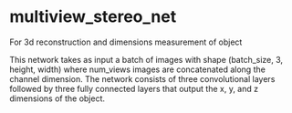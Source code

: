 # multiview_stereo_net
For 3d reconstruction and dimensions measurement of object 


This network takes as input a batch of 
images with shape (batch_size, 3, height, width)
 where num_views images are concatenated along 
the channel dimension. The network consists of
 three convolutional layers followed by three
 fully connected layers that output the x, y,
 and z 
dimensions of the object.


